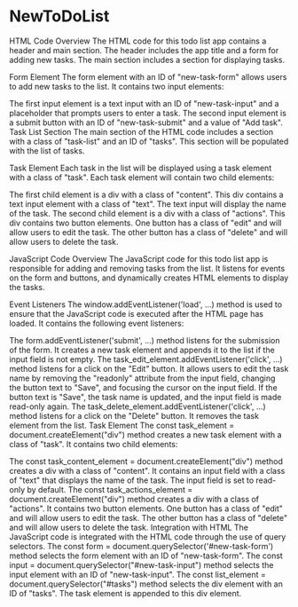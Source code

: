 # NewToDoList

HTML Code Overview
The HTML code for this todo list app contains a header and main section. The header includes the app title and a form for adding new tasks. The main section includes a section for displaying tasks.

Form Element
The form element with an ID of "new-task-form" allows users to add new tasks to the list. It contains two input elements:

The first input element is a text input with an ID of "new-task-input" and a placeholder that prompts users to enter a task.
The second input element is a submit button with an ID of "new-task-submit" and a value of "Add task".
Task List Section
The main section of the HTML code includes a section with a class of "task-list" and an ID of "tasks". This section will be populated with the list of tasks.

Task Element
Each task in the list will be displayed using a task element with a class of "task". Each task element will contain two child elements:

The first child element is a div with a class of "content". This div contains a text input element with a class of "text". The text input will display the name of the task.
The second child element is a div with a class of "actions". This div contains two button elements. One button has a class of "edit" and will allow users to edit the task. The other button has a class of "delete" and will allow users to delete the task.


JavaScript Code Overview
The JavaScript code for this todo list app is responsible for adding and removing tasks from the list. It listens for events on the form and buttons, and dynamically creates HTML elements to display the tasks.

Event Listeners
The window.addEventListener('load', ...) method is used to ensure that the JavaScript code is executed after the HTML page has loaded. It contains the following event listeners:

The form.addEventListener('submit', ...) method listens for the submission of the form. It creates a new task element and appends it to the list if the input field is not empty.
The task_edit_element.addEventListener('click', ...) method listens for a click on the "Edit" button. It allows users to edit the task name by removing the "readonly" attribute from the input field, changing the button text to "Save", and focusing the cursor on the input field. If the button text is "Save", the task name is updated, and the input field is made read-only again.
The task_delete_element.addEventListener('click', ...) method listens for a click on the "Delete" button. It removes the task element from the list.
Task Element
The const task_element = document.createElement("div") method creates a new task element with a class of "task". It contains two child elements:

The const task_content_element = document.createElement("div") method creates a div with a class of "content". It contains an input field with a class of "text" that displays the name of the task. The input field is set to read-only by default.
The const task_actions_element = document.createElement("div") method creates a div with a class of "actions". It contains two button elements. One button has a class of "edit" and will allow users to edit the task. The other button has a class of "delete" and will allow users to delete the task.
Integration with HTML
The JavaScript code is integrated with the HTML code through the use of query selectors. The const form = document.querySelector('#new-task-form') method selects the form element with an ID of "new-task-form". The const input = document.querySelector("#new-task-input") method selects the input element with an ID of "new-task-input". The const list_element = document.querySelector("#tasks") method selects the div element with an ID of "tasks". The task element is appended to this div element.
